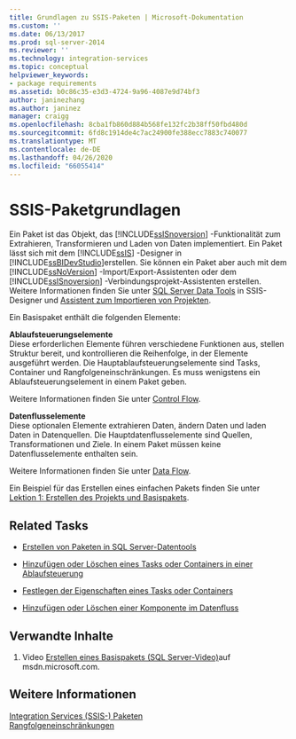```yaml
---
title: Grundlagen zu SSIS-Paketen | Microsoft-Dokumentation
ms.custom: ''
ms.date: 06/13/2017
ms.prod: sql-server-2014
ms.reviewer: ''
ms.technology: integration-services
ms.topic: conceptual
helpviewer_keywords:
- package requirements
ms.assetid: b0c86c35-e3d3-4724-9a96-4087e9d74bf3
author: janinezhang
ms.author: janinez
manager: craigg
ms.openlocfilehash: 8cba1fb860d884b568fe132fc2b38ff50fbd480d
ms.sourcegitcommit: 6fd8c1914de4c7ac24900fe388ecc7883c740077
ms.translationtype: MT
ms.contentlocale: de-DE
ms.lasthandoff: 04/26/2020
ms.locfileid: "66055414"
---
```

# <a name="ssis-package-essentials"></a>SSIS-Paketgrundlagen
  Ein Paket ist das Objekt, das [!INCLUDE[ssISnoversion](../includes/ssisnoversion-md.md)] -Funktionalität zum Extrahieren, Transformieren und Laden von Daten implementiert. Ein Paket lässt sich mit dem [!INCLUDE[ssIS](../includes/ssis-md.md)] -Designer in [!INCLUDE[ssBIDevStudio](../includes/ssbidevstudio-md.md)]erstellen. Sie können ein Paket aber auch mit dem [!INCLUDE[ssNoVersion](../includes/ssnoversion-md.md)] -Import/Export-Assistenten oder dem [!INCLUDE[ssISnoversion](../includes/ssisnoversion-md.md)] -Verbindungsprojekt-Assistenten erstellen. Weitere Informationen finden Sie unter [SQL Server Data Tools](create-packages-in-sql-server-data-tools.md) in SSIS-Designer und [Assistent zum Importieren von Projekten](../../2014/integration-services/import-project-wizard.md).  
  
 Ein Basispaket enthält die folgenden Elemente:  
  
 **Ablaufsteuerungselemente**  
 Diese erforderlichen Elemente führen verschiedene Funktionen aus, stellen Struktur bereit, und kontrollieren die Reihenfolge, in der Elemente ausgeführt werden. Die Hauptablaufsteuerungselemente sind Tasks, Container und Rangfolgeneinschränkungen. Es muss wenigstens ein Ablaufsteuerungselement in einem Paket geben.  
  
 Weitere Informationen finden Sie unter [Control Flow](control-flow/control-flow.md).  
  
 **Datenflusselemente**  
 Diese optionalen Elemente extrahieren Daten, ändern Daten und laden Daten in Datenquellen. Die Hauptdatenflusselemente sind Quellen, Transformationen und Ziele. In einem Paket müssen keine Datenflusselemente enthalten sein.  
  
 Weitere Informationen finden Sie unter [Data Flow](data-flow/data-flow.md).  
  
 Ein Beispiel für das Erstellen eines einfachen Pakets finden Sie unter [Lektion 1: Erstellen des Projekts und Basispakets](lesson-1-create-a-project-and-basic-package-with-ssis.md).  
  
## <a name="related-tasks"></a>Related Tasks  
  
-   [Erstellen von Paketen in SQL Server-Datentools](create-packages-in-sql-server-data-tools.md)  
  
-   [Hinzufügen oder Löschen eines Tasks oder Containers in einer Ablaufsteuerung](control-flow/add-or-delete-a-task-or-a-container-in-a-control-flow.md)  
  
-   [Festlegen der Eigenschaften eines Tasks oder Containers](../../2014/integration-services/set-the-properties-of-a-task-or-container.md)  
  
-   [Hinzufügen oder Löschen einer Komponente im Datenfluss](data-flow/add-or-delete-a-component-in-a-data-flow.md)  
  
## <a name="related-content"></a>Verwandte Inhalte  
  
1.  Video [Erstellen eines Basispakets (SQL Server-Video)](https://go.microsoft.com/fwlink/?LinkId=131023)auf msdn.microsoft.com.  
  
## <a name="see-also"></a>Weitere Informationen  
 [Integration Services &#40;SSIS-&#41; Paketen](../../2014/integration-services/integration-services-ssis-packages.md)   
 [Rangfolgeneinschränkungen](control-flow/precedence-constraints.md)  
  
  
